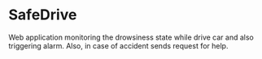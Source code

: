 # SafeDrive
 Web application monitoring the drowsiness state while drive car and also triggering alarm. Also, in case of accident sends request for help.
